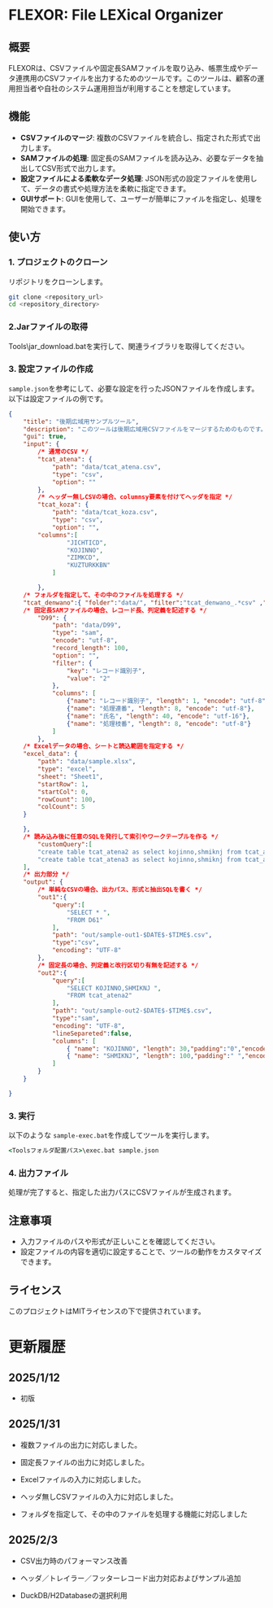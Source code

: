 # FLEXOR: File LEXical Organizer

## 概要
FLEXORは、CSVファイルや固定長SAMファイルを取り込み、帳票生成やデータ連携用のCSVファイルを出力するためのツールです。このツールは、顧客の運用担当者や自社のシステム運用担当が利用することを想定しています。

## 機能
- **CSVファイルのマージ**: 複数のCSVファイルを統合し、指定された形式で出力します。
- **SAMファイルの処理**: 固定長のSAMファイルを読み込み、必要なデータを抽出してCSV形式で出力します。
- **設定ファイルによる柔軟なデータ処理**: JSON形式の設定ファイルを使用して、データの書式や処理方法を柔軟に指定できます。
- **GUIサポート**: GUIを使用して、ユーザーが簡単にファイルを指定し、処理を開始できます。

## 使い方

### 1. プロジェクトのクローン
リポジトリをクローンします。

```bash
git clone <repository_url>
cd <repository_directory>
```

### 2.Jarファイルの取得

Tools\jar_download.batを実行して、関連ライブラリを取得してください。

### 3. 設定ファイルの作成
`sample.json`を参考にして、必要な設定を行ったJSONファイルを作成します。以下は設定ファイルの例です。

```json
{
    "title": "後期広域用サンプルツール",
    "description": "このツールは後期広域用CSVファイルをマージするためのものです。",
    "gui": true,
    "input": {
    	/* 通常のCSV */
        "tcat_atena": {
            "path": "data/tcat_atena.csv",
            "type": "csv",
            "option": ""
        },
    	/* ヘッダー無しCSVの場合、columnsy要素を付けてヘッダを指定 */
        "tcat_koza": {
            "path": "data/tcat_koza.csv",
            "type": "csv",
            "option": "",
        "columns":[
				"JICHTICD",
				"KOJINNO",
				"ZIMKCD",
				"KUZTURKKBN"
			]

        },
	/* フォルダを指定して、その中のファイルを処理する */
	"tcat_denwano":{ "folder":"data/", "filter":"tcat_denwano_.*csv" ,"type":"csv" },
	/* 固定長SAMファイルの場合、レコード長、列定義を記述する */
        "D99": {
            "path": "data/D99",
            "type": "sam",
            "encode": "utf-8",
            "record_length": 100,
            "option": "",
            "filter": {
                "key": "レコード識別子",
                "value": "2"
            },
            "columns": [
                {"name": "レコード識別子", "length": 1, "encode": "utf-8"},
                {"name": "処理連番", "length": 8, "encode": "utf-8"},
                {"name": "氏名", "length": 40, "encode": "utf-16"},
                {"name": "処理枝番", "length": 8, "encode": "utf-8"}
            ]
        },
	/* Excelデータの場合、シートと読込範囲を指定する */
	"excel_data": {
		"path": "data/sample.xlsx",
		"type": "excel",
		"sheet": "Sheet1",
		"startRow": 1,
		"startCol": 0,
		"rowCount": 100,
		"colCount": 5
	}

    },
    /* 読み込み後に任意のSQLを発行して索引やワークテーブルを作る */
    	"customQuery":[
		"create table tcat_atena2 as select kojinno,shmiknj from tcat_atena;",
		"create table tcat_atena3 as select kojinno,shmiknj from tcat_atena;"
	],
	/* 出力部分 */
	"output": {
		/* 単純なCSVの場合、出力パス、形式と抽出SQLを書く */
		"out1":{
			"query":[
				"SELECT * ",
				"FROM D61"
			],
			"path": "out/sample-out1-$DATE$-$TIME$.csv",
			"type":"csv",
			"encoding": "UTF-8"
		},
		/* 固定長の場合、列定義と改行区切り有無を記述する */
		"out2":{
			"query":[
				"SELECT KOJINNO,SHMIKNJ ",
				"FROM tcat_atena2"
			],
			"path": "out/sample-out2-$DATE$-$TIME$.csv",
			"type":"sam",
			"encoding": "UTF-8",
			"lineSepareted":false,
			"columns": [
				{ "name": "KOJINNO", "length": 30,"padding":"0","encode":"UTF-8" },
				{ "name": "SHMIKNJ", "length": 100,"padding":" ","encode":"UTF-16" }
			]
		}
	}

}
```

### 3. 実行
以下のような `sample-exec.bat`を作成してツールを実行します。

```sample.bat
<Toolsフォルダ配置パス>\exec.bat sample.json
```

### 4. 出力ファイル
処理が完了すると、指定した出力パスにCSVファイルが生成されます。

## 注意事項
- 入力ファイルのパスや形式が正しいことを確認してください。
- 設定ファイルの内容を適切に設定することで、ツールの動作をカスタマイズできます。

## ライセンス
このプロジェクトはMITライセンスの下で提供されています。

# 更新履歴

## 2025/1/12 

- 初版

## 2025/1/31

- 複数ファイルの出力に対応しました。

- 固定長ファイルの出力に対応しました。

- Excelファイルの入力に対応しました。

- ヘッダ無しCSVファイルの入力に対応しました。

- フォルダを指定して、その中のファイルを処理する機能に対応しました

## 2025/2/3

- CSV出力時のパフォーマンス改善

- ヘッダ／トレイラー／フッターレコード出力対応およびサンプル追加

- DuckDB/H2Databaseの選択利用
